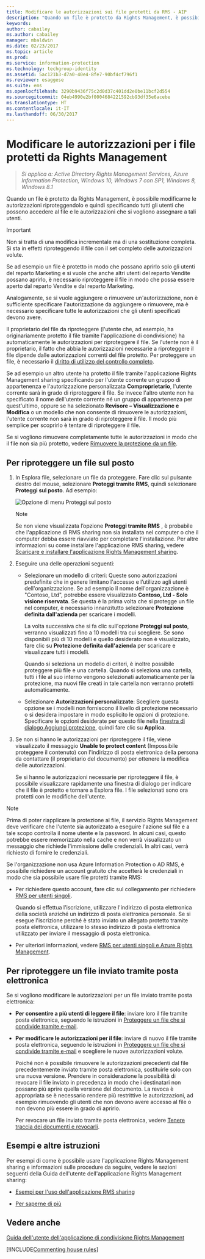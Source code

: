 ```yaml
---
title: Modificare le autorizzazioni sui file protetti da RMS - AIP
description: "Quando un file è protetto da Rights Management, è possibile modificarne le autorizzazioni riproteggendolo e quindi specificando tutti gli utenti che possono accedere al file e le autorizzazioni che si vogliono assegnare a tali utenti."
keywords: 
author: cabailey
ms.author: cabailey
manager: mbaldwin
ms.date: 02/23/2017
ms.topic: article
ms.prod: 
ms.service: information-protection
ms.technology: techgroup-identity
ms.assetid: 5ac121b3-d7a0-40e4-8fe7-90bf4cf796f1
ms.reviewer: esaggese
ms.suite: ems
ms.openlocfilehash: 3290b9436f75c2d0d37c401dd2e0be11bcf2d554
ms.sourcegitcommit: 04eb4990e2bf0004684221592cb93df35e6acebe
ms.translationtype: HT
ms.contentlocale: it-IT
ms.lasthandoff: 06/30/2017
---
```

# <a name="change-permissions-on-files-that-have-been-protected-by-rights-management"></a>Modificare le autorizzazioni per i file protetti da Rights Management

>*Si applica a: Active Directory Rights Management Services, Azure Information Protection, Windows 10, Windows 7 con SP1, Windows 8, Windows 8.1*

Quando un file è protetto da Rights Management, è possibile modificarne le autorizzazioni riproteggendolo e quindi specificando tutti gli utenti che possono accedere al file e le autorizzazioni che si vogliono assegnare a tali utenti.

> [!IMPORTANT]
> Non si tratta di una modifica incrementale ma di una sostituzione completa. Si sta in effetti riproteggendo il file con il set completo delle autorizzazioni volute.
> 
>  Se ad esempio un file è protetto in modo che possano aprirlo solo gli utenti del reparto Marketing e si vuole che anche altri utenti del reparto Vendite possano aprirlo, è necessario riproteggere il file in modo che possa essere aperto dal reparto Vendite e dal reparto Marketing.
>
> Analogamente, se si vuole aggiungere o rimuovere un'autorizzazione, non è sufficiente specificare l'autorizzazione da aggiungere o rimuovere, ma è necessario specificare tutte le autorizzazioni che gli utenti specificati devono avere.

Il proprietario del file da riproteggere (l'utente che, ad esempio, ha originariamente protetto il file tramite l'applicazione di condivisione) ha automaticamente le autorizzazioni per riproteggere il file. Se l'utente non è il proprietario, il fatto che abbia le autorizzazioni necessarie a riproteggere il file dipende dalle autorizzazioni correnti del file protetto. Per proteggere un file, è necessario il [diritto di utilizzo del controllo completo](../deploy-use/configure-usage-rights.md#usage-rights-and-descriptions).

Se ad esempio un altro utente ha protetto il file tramite l'applicazione Rights Management sharing specificando per l'utente corrente un gruppo di appartenenza e l'autorizzazione personalizzata **Comproprietario**, l'utente corrente sarà in grado di riproteggere il file. Se invece l'altro utente non ha specificato il nome dell'utente corrente né un gruppo di appartenenza per quest'ultimo, oppure se ha selezionato **Revisore – Visualizzazione e Modifica** o un modello che non consente di rimuovere le autorizzazioni, l'utente corrente non sarà in grado di riproteggere il file. Il modo più semplice per scoprirlo è tentare di riproteggere il file.

Se si vogliono rimuovere completamente tutte le autorizzazioni in modo che il file non sia più protetto, vedere [Rimuovere la protezione da un file](sharing-app-remove-protection.md).

## <a name="to-re-protect-a-file-in-place"></a>Per riproteggere un file sul posto

1.  In Esplora file, selezionare un file da proteggere. Fare clic sul pulsante destro del mouse, selezionare **Proteggi tramite RMS**, quindi selezionare **Proteggi sul posto**. Ad esempio:

    ![Opzione di menu Proteggi sul posto](../media/ADRMS_MSRMSApp_SP_CompanyDefined.png)

    > [!NOTE]
    > Se non viene visualizzata l’opzione **Proteggi tramite RMS** , è probabile che l'applicazione di RMS sharing non sia installata nel computer o che il computer debba essere riavviato per completare l'installazione. Per altre informazioni su come installare l'applicazione RMS sharing, vedere [Scaricare e installare l'applicazione Rights Management sharing](install-sharing-app.md).

2.  Eseguire una delle operazioni seguenti:

    -   Selezionare un modello di criteri: Queste sono autorizzazioni predefinite che in genere limitano l'accesso e l’utilizzo agli utenti dell'organizzazione. Se ad esempio il nome dell'organizzazione è "Contoso, Ltd", potrebbe essere visualizzato **Contoso, Ltd - Solo visione riservata**. Se questa è la prima volta che si protegge un file nel computer, è necessario innanzitutto selezionare **Protezione definita dall'azienda** per scaricare i modelli.

        La volta successiva che si fa clic sull'opzione **Proteggi sul posto**, verranno visualizzati fino a 10 modelli tra cui scegliere. Se sono disponibili più di 10 modelli e quello desiderato non è visualizzato, fare clic su **Protezione definita dall'azienda** per scaricare e visualizzare tutti i modelli.

        Quando si seleziona un modello di criteri, è inoltre possibile proteggere più file e una cartella. Quando si seleziona una cartella, tutti i file al suo interno vengono selezionati automaticamente per la protezione, ma nuovi file creati in tale cartella non verranno protetti automaticamente.

    -   Selezionare **Autorizzazioni personalizzate**: Scegliere questa opzione se i modelli non forniscono il livello di protezione necessario o si desidera impostare in modo esplicito le opzioni di protezione. Specificare le opzioni desiderate per questo file nella [finestra di dialogo Aggiungi protezione](sharing-app-dialog-box.md), quindi fare clic su **Applica**.

3. Se non si hanno le autorizzazioni per riproteggere il file, viene visualizzato il messaggio **Unable to protect content** (Impossibile proteggere il contenuto) con l'indirizzo di posta elettronica della persona da contattare (il proprietario del documento) per ottenere la modifica delle autorizzazioni.

    Se si hanno le autorizzazioni necessarie per riproteggere il file, è possibile visualizzare rapidamente una finestra di dialogo per indicare che il file è protetto e tornare a Esplora file. I file selezionati sono ora protetti con le modifiche dell'utente. 

> [!NOTE]
> Prima di poter riapplicare la protezione al file, il servizio Rights Management deve verificare che l'utente sia autorizzato a eseguire l'azione sul file e a tale scopo controlla il nome utente e la password. In alcuni casi, questo potrebbe essere memorizzato nella cache e non verrà visualizzato un messaggio che richiede l'immissione delle credenziali. In altri casi, verrà richiesto di fornire le credenziali.
>
> Se l'organizzazione non usa Azure Information Protection o AD RMS, è possibile richiedere un account gratuito che accetterà le credenziali in modo che sia possibile usare file protetti tramite RMS:
>
> -   Per richiedere questo account, fare clic sul collegamento per richiedere [RMS per utenti singoli](http://go.microsoft.com/fwlink/?LinkId=309469).
>
>     Quando si effettua l'iscrizione, utilizzare l'indirizzo di posta elettronica della società anziché un indirizzo di posta elettronica personale. Se si esegue l'iscrizione perché è stato inviato un allegato protetto tramite posta elettronica, utilizzare lo stesso indirizzo di posta elettronica utilizzato per inviare il messaggio di posta elettronica.
> -   Per ulteriori informazioni, vedere [RMS per utenti singoli e Azure Rights Management](../understand-explore/rms-for-individuals.md).

## <a name="to-re-protect-a-file-that-you-have-emailed"></a>Per riproteggere un file inviato tramite posta elettronica

Se si vogliono modificare le autorizzazioni per un file inviato tramite posta elettronica:

- **Per consentire a più utenti di leggere il file**: inviare loro il file tramite posta elettronica, seguendo le istruzioni in [Proteggere un file che si condivide tramite e-mail](sharing-app-protect-by-email.md).

- **Per modificare le autorizzazioni per il file**: inviare di nuovo il file tramite posta elettronica, seguendo le istruzioni in [Proteggere un file che si condivide tramite e-mail](sharing-app-protect-by-email.md) e scegliere le nuove autorizzazioni volute. 

    Poiché non è possibile rimuovere le autorizzazioni precedenti dal file precedentemente inviato tramite posta elettronica, sostituirle solo con una nuova versione. Prendere in considerazione la possibilità di revocare il file inviato in precedenza in modo che i destinatari non possano più aprire quella versione del documento. La revoca è appropriata se è necessario rendere più restrittive le autorizzazioni, ad esempio rimuovendo gli utenti che non devono avere accesso al file o non devono più essere in grado di aprirlo.

    Per revocare un file inviato tramite posta elettronica, vedere [Tenere traccia dei documenti e revocarli](sharing-app-track-revoke.md).


## <a name="examples-and-other-instructions"></a>Esempi e altre istruzioni
Per esempi di come è possibile usare l'applicazione Rights Management sharing e informazioni sulle procedure da seguire, vedere le sezioni seguenti della Guida dell'utente dell'applicazione Rights Management sharing:

-   [Esempi per l'uso dell'applicazione RMS sharing](sharing-app-user-guide.md#examples-for-using-the-rms-sharing-application)

-   [Per saperne di più](sharing-app-user-guide.md#what-do-you-want-to-do)

## <a name="see-also"></a>Vedere anche
[Guida dell'utente dell'applicazione di condivisione Rights Management](sharing-app-user-guide.md)

[!INCLUDE[Commenting house rules](../includes/houserules.md)]